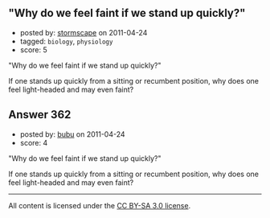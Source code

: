 ## "Why do we feel faint if we stand up quickly?"

- posted by: [stormscape](https://stackexchange.com/users/-1/169-stormscape) on 2011-04-24
- tagged: `biology`, `physiology`
- score: 5

"Why do we feel faint if we stand up quickly?"

If one stands up quickly from a sitting or recumbent position, why does one feel light-headed and may even faint?


## Answer 362

- posted by: [bubu](https://stackexchange.com/users/-1/109-bubu) on 2011-04-24
- score: 4

"Why do we feel faint if we stand up quickly?"

If one stands up quickly from a sitting or recumbent position, why does one feel light-headed and may even faint?



---

All content is licensed under the [CC BY-SA 3.0 license](https://creativecommons.org/licenses/by-sa/3.0/).
